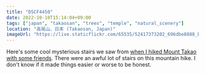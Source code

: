 ```yaml
---
title: "DSCF4450"
date: 2022-10-10T15:14:04+09:00
tags: ["japan", "takaosan", "trees", "temple", "natural_scenery"]
location: "高尾山、日本 (Takaosan, Japan)"
imageUrl: "https://live.staticflickr.com/65535/52417373202_696dbe8088_b.jpg"
---
```


Here's some cool mysterious stairs we saw from [when I hiked Mount Takao with some friends](/gallery/its-getting-dark). There were an awful lot of stairs on this mountain hike. I don't know if it made things easier or worse to be honest.
